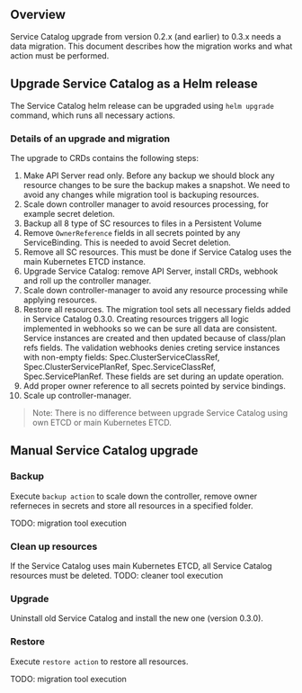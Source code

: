 ## Overview

Service Catalog upgrade from version 0.2.x (and earlier) to 0.3.x needs a data migration. This document describes how the migration works and what action must be performed.

## Upgrade Service Catalog as a Helm release

The Service Catalog helm release can be upgraded using `helm upgrade` command, which runs all necessary actions.

### Details of an upgrade and migration

The upgrade to CRDs contains the following steps:
1. Make API Server read only. Before any backup we should block any resource changes to be sure the backup makes a snapshot. We need to avoid any changes while migration tool is backuping resources.
2. Scale down controller manager to avoid resources processing, for example secret deletion.
3. Backup all 8 type of SC resources to files in a Persistent Volume
4. Remove `OwnerReference` fields in all secrets pointed by any ServiceBinding. This is needed to avoid Secret deletion.
5. Remove all SC resources. This must be done if Service Catalog uses the main Kubernetes ETCD instance.
6. Upgrade Service Catalog: remove API Server, install CRDs, webhook and roll up the controller manager.
7. Scale down controller-manager to avoid any resource processing while applying resources.
8. Restore all resources. The migration tool sets all necessary fields added in Service Catalog 0.3.0. Creating resources triggers all logic implemented in webhooks so we can be sure all data are consistent.
Service instances are created and then updated because of class/plan refs fields. The validation webhooks denies creting service instances with non-empty fields: Spec.ClusterServiceClassRef, Spec.ClusterServicePlanRef, Spec.ServiceClassRef, Spec.ServicePlanRef.
These fields are set during an update operation.
9. Add proper owner reference to all secrets pointed by service bindings.
10. Scale up controller-manager. 

>Note: There is no difference between upgrade Service Catalog using own ETCD or main Kubernetes ETCD.
## Manual Service Catalog upgrade

### Backup

Execute `backup action` to scale down the controller, remove owner referneces in secrets and store all resources in a specified folder.

TODO: migration tool execution

### Clean up resources 

If the Service Catalog uses main Kubernetes ETCD, all Service Catalog resources must be deleted.
TODO: cleaner tool execution

### Upgrade

Uninstall old Service Catalog and install the new one (version 0.3.0).

### Restore

Execute `restore action` to restore all resources.

TODO: migration tool execution 

